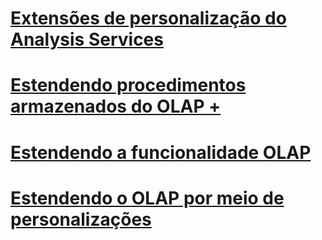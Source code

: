 # [Extensões de personalização do Analysis Services](analysis-services-personalization-extensions.md)

# [Estendendo procedimentos armazenados do OLAP +](../../../analysis-services/multidimensional-models-extending-olap-stored-procedures/accessing-query-context-in-stored-procedures.md)

# [Estendendo a funcionalidade OLAP](extending-olap-functionality.md)
# [Estendendo o OLAP por meio de personalizações](extending-olap-through-personalizations.md)
